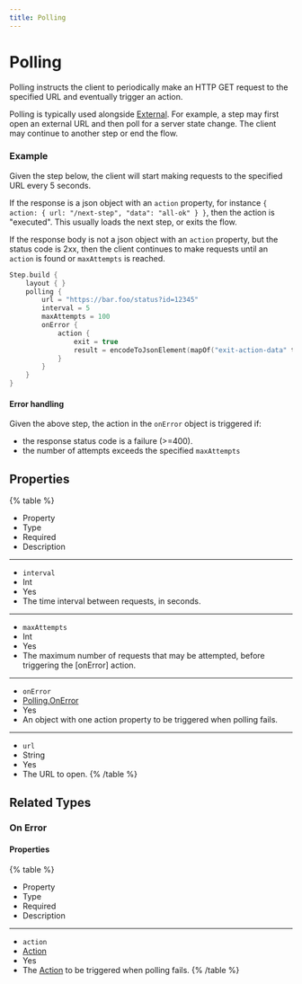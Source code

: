 ```yaml
---
title: Polling
---
```


# Polling



Polling instructs the client to periodically make an HTTP GET request to the specified URL and eventually trigger an action.

Polling is typically used alongside [External](external#External). For example, a step may first open an external URL and then poll for a server state change.
The client may continue to another step or end the flow.

### Example

Given the step below, the client will start making requests to the specified URL every 5 seconds.

If the response is a json object with an `action` property, for instance `{ action: { url: "/next-step", "data": "all-ok" } }`, then the action is "executed". This usually loads the next step, or exits the flow.

If the response body is not a json object with an `action` property, but the status code is 2xx, then the client continues to make requests until an `action` is found or `maxAttempts` is reached.

```kt
Step.build {
    layout { }
    polling {
        url = "https://bar.foo/status?id=12345"
        interval = 5
        maxAttempts = 100
        onError {
            action {
                exit = true
                result = encodeToJsonElement(mapOf("exit-action-data" to "EXIT!!!"))
            }
        }
    }
}
```

#### Error handling

Given the above step, the action in the `onError` object is triggered if:

- the response status code is a failure (>=400).
- the number of attempts exceeds the specified `maxAttempts`

## Properties

{% table %}
* Property
* Type
* Required
* Description
---
* `interval`
* Int
* Yes
*
  The time interval between requests, in seconds.
---
* `maxAttempts`
* Int
* Yes
*
  The maximum number of requests that may be attempted, before triggering the [onError] action.
---
* `onError`
* [Polling.OnError](polling#On-Error)
* Yes
*
  An object with one action property to be triggered when polling fails.
---
* `url`
* String
* Yes
*
  The URL to open.
{% /table %}
## Related Types

### On Error




#### Properties

{% table %}
* Property
* Type
* Required
* Description
---
* `action`
* [Action](action#Action)
* Yes
*
  The [Action](action#Action) to be triggered when polling fails.
{% /table %}
